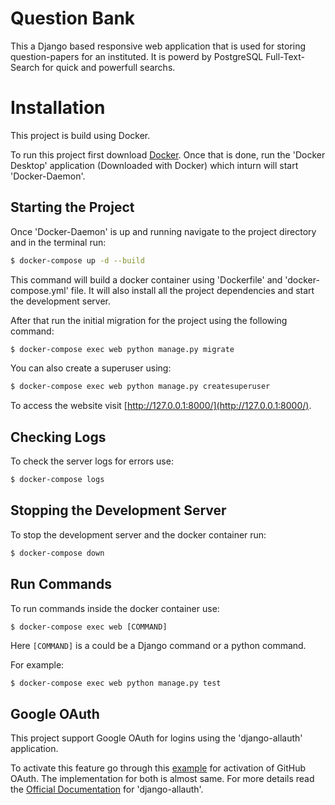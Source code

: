 # Question Bank

This a Django based responsive web application that is used for storing question-papers for an instituted. It is powerd by PostgreSQL Full-Text-Search for quick and powerfull searchs.

# Installation

This project is build using Docker.

To run this project first download [Docker](https://www.docker.com/products/docker-desktop). Once that is done, run the 'Docker Desktop' application (Downloaded with Docker) which inturn will start 'Docker-Daemon'.

## Starting the Project

Once 'Docker-Daemon' is up and running navigate to the project directory and in the terminal run:

```bash
$ docker-compose up -d --build
```

This command will build a docker container using 'Dockerfile' and 'docker-compose.yml' file. It will also install all the project dependencies and start the development server.

After that run the initial migration for the project using the following command:

```bash
$ docker-compose exec web python manage.py migrate
```

You can also create a superuser using:

```bash
$ docker-compose exec web python manage.py createsuperuser
```

To access the website visit [http://127.0.0.1:8000/](http://127.0.0.1:8000/).

## Checking Logs

To check the server logs for errors use:

```bash
$ docker-compose logs
```

## Stopping the Development Server

To stop the development server and the docker container run:

```bash
$ docker-compose down
```

## Run Commands

To run commands inside the docker container use:

```
$ docker-compose exec web [COMMAND]
```

Here `[COMMAND]` is a could be a Django command or a python command.

For example:

```bash
$ docker-compose exec web python manage.py test
```

## Google OAuth

This project support Google OAuth for logins using the 'django-allauth' application.

To activate this feature go through this [example](https://learndjango.com/tutorials/django-allauth-tutorial) for activation of GitHub OAuth. The implementation for both is almost same. For more details read the [Official Documentation](https://django-allauth.readthedocs.io/en/latest/installation.html) for 'django-allauth'.
